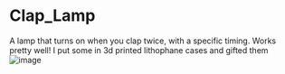 # Clap_Lamp
A lamp that turns on when you clap twice, with a specific timing.  Works pretty well!  I put some in 3d printed lithophane cases and gifted them
![image](https://github.com/gabeak2/Clap_Lamp/assets/59489552/e49e409e-6afa-4eb5-81d9-1236d0977db2)

